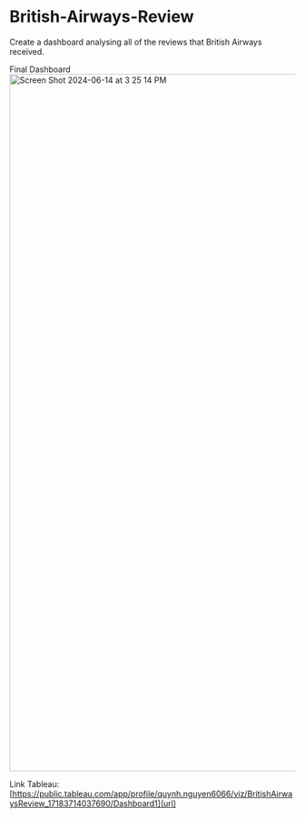 # British-Airways-Review

Create a dashboard analysing all of the reviews that British Airways received.

Final Dashboard
<img width="1226" alt="Screen Shot 2024-06-14 at 3 25 14 PM" src="https://github.com/thuyquynh13/British-Airways-Review/assets/156582328/6d040361-3faf-431a-98f2-b17c32a670b0">

Link Tableau:
[https://public.tableau.com/app/profile/quynh.nguyen6066/viz/BritishAirwaysReview_17183714037690/Dashboard1](url)
